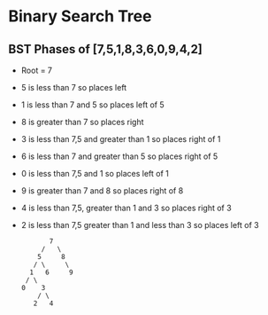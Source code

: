 # Binary Search Tree

## BST Phases of [7,5,1,8,3,6,0,9,4,2]

* Root = 7
* 5 is less than 7 so places left
* 1 is less than 7 and 5 so places left of 5
* 8 is greater than 7 so places right
* 3 is less than 7,5 and greater than 1 so places right of 1
* 6 is less than 7 and greater than 5 so places right of 5
* 0 is less than 7,5 and 1 so places left of 1
* 9 is greater than 7 and 8 so places right of 8
* 4 is less than 7,5, greater than 1 and 3 so places right of 3
* 2 is less than 7,5 greater than 1 and less than 3 so places left of 3


             7
           /   \
          5     8
         / \     \
        1   6     9
       / \       
      0    3    
          / \
         2   4